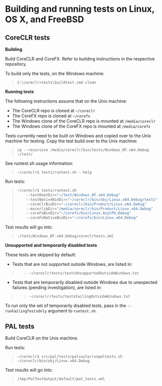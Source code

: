 Building and running tests on Linux, OS X, and FreeBSD
======================================================

CoreCLR tests
-------------

**Building**

Build CoreCLR and CoreFX. Refer to building instructions in the respective repository.

To build only the tests, on the Windows machine:

> `C:\coreclr>tests\buildtest.cmd clean`

**Running tests**

The following instructions assume that on the Unix machine:
- The CoreCLR repo is cloned at `~/coreclr`
- The CoreFX repo is cloned at `~/corefx`
- The Windows clone of the CoreCLR repo is mounted at `/media/coreclr`
- The Windows clone of the CoreFX repo is mounted at `/media/corefx`

Tests currently need to be built on Windows and copied over to the Unix machine for testing. Copy the test build over to the Unix machine:

> `cp --recursive /media/coreclr/bin/tests/Windows_NT.x64.Debug ~/test/`

See runtest.sh usage information:

> `~/coreclr$ tests/runtest.sh --help`

Run tests:

> ```bash
> ~/coreclr$ tests/runtest.sh
>     --testRootDir="~/test/Windows_NT.x64.Debug"
>     --testNativeBinDir="~/coreclr/bin/obj/Linux.x64.Debug/tests"
>     --coreClrBinDir="~/coreclr/bin/Product/Linux.x64.Debug"
>     --mscorlibDir="/media/coreclr/bin/Product/Linux.x64.Debug"
>     --coreFxBinDir="~/corefx/bin/Linux.AnyCPU.Debug"
>     --coreFxNativeBinDir="~/corefx/bin/Linux.x64.Debug"
> ```

Test results will go into:

> `~/test/Windows_NT.x64.Debug/coreclrtests.xml`

**Unsupported and temporarily disabled tests**

These tests are skipped by default:
- Tests that are not supported outside Windows, are listed in:
>> `~/coreclr/tests/testsUnsupportedOutsideWindows.txt`
- Tests that are temporarily disabled outside Windows due to unexpected failures (pending investigation), are listed in:
>> `~/coreclr/tests/testsFailingOutsideWindows.txt`

To run only the set of temporarily disabled tests, pass in the `--runFailingTestsOnly` argument to `runtest.sh`.

PAL tests
---------

Build CoreCLR on the Unix machine.

Run tests:

> `~/coreclr$ src/pal/tests/palsuite/runpaltests.sh ~/coreclr/bin/obj/Linux.x64.Debug`

Test results will go into:

> `/tmp/PalTestOutput/default/pal_tests.xml`
